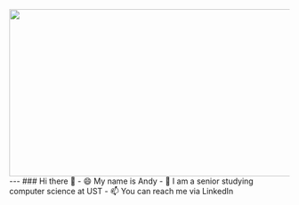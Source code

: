 <div align="center">
  <img src="https://media.giphy.com/media/dWesBcTLavkZuG35MI/giphy.gif" width="600" height="300"/>
</div>
---
### Hi there 👋
- 😄 My name is Andy
- 🏫 I am a senior studying computer science at UST
- 📫 You can reach me via LinkedIn

<div id="badges">
  <a href="your-linkedin-URL">
</div>
